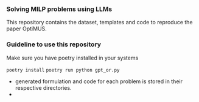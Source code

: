 
### Solving MILP problems using LLMs

This repository contains the dataset, templates and code to reproduce the paper OptiMUS.

### Guideline to use this repository
Make sure you have poetry installed in your systems

`poetry install`
`poetry run python gpt_or.py`

- generated formulation and code for each problem is stored in their respective directories.
- 